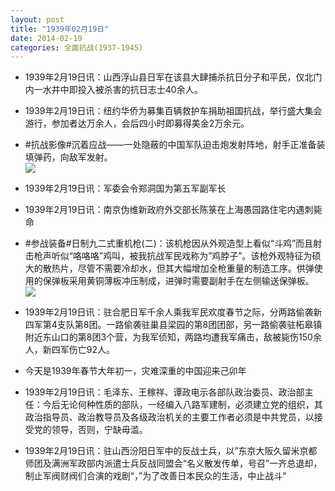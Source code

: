 ```yaml
---
layout: post
title: "1939年02月19日"
date: 2014-02-19
categories: 全面抗战(1937-1945)
---
```


<meta name="referrer" content="no-referrer" />

- 1939年2月19日讯：山西浮山县日军在该县大肆捕杀抗日分子和平民，仅北门内一水井中即投入被杀害的抗日志士40余人。 

- 1939年2月19日讯：纽约华侨为募集百辆救护车捐助祖国抗战，举行盛大集会游行，参加者达万余人，会后四小时即募得美金2万余元。 

- #抗战影像#沉着应战——一处隐蔽的中国军队迫击炮发射阵地，射手正准备装填弹药，向敌军发射。 <br/><img src="https://ww3.sinaimg.cn/large/aca367d8jw1edow7wc31bj20go0ccmzf.jpg" />

- 1939年2月19日讯：军委会令郑洞国为第五军副军长 

- 1939年2月19日讯：南京伪维新政府外交部长陈箓在上海愚园路住宅内遇刺毙命 

- #参战装备#日制九二式重机枪(二)：该机枪因从外观造型上看似“斗鸡”而且射击枪声听似“咯咯咯”鸡叫，被我抗战军民戏称为”鸡脖子”。该枪外观特征为硕大的散热片，尽管不需要冷却水，但其大幅增加全枪重量的制造工序。供弹使用的保弹板采用黄铜薄板冲压制成，进弹时需要副射手在左侧输送保弹板。 <br/><img src="https://ww3.sinaimg.cn/large/aca367d8jw1edoh3fqdwuj20hs1igapk.jpg" />

- 1939年2月19日讯：驻合肥日军千余人乘我军民欢度春节之际，分两路偷袭新四军第4支队第8团。一路偷袭驻巢县梁园的第8团团部，另一路偷袭驻柘皋镇附近东山口的第8团3个营，为我军侦知，两路均遭我军痛击，敌被毙伤150余人，新四军伤亡92人。 

- 今天是1939年春节大年初一，灾难深重的中国迎来己卯年 

- 1939年2月19日讯：毛泽东、王稼祥、谭政电示各部队政治委员、政治部主任：今后无论何种性质的部队，一经编入八路军建制，必须建立党的组织，其政治指导员、政治教导员及各级政治机关的主要工作者必须是中共党员，以接受党的领导，否则，宁缺毋滥。 

- 1939年2月19日讯：驻山西汾阳日军中的反战士兵，以”东京大阪久留米京都师团及满洲军政部内派遣士兵反战同盟会“名义散发传单，号召”一齐总退却，制止军阀财阀们合演的戏剧“，”为了改善日本民众的生活，中止战斗“ 

